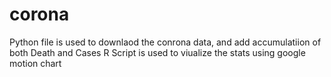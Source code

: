 # corona
Python file is used to downlaod the conrona data, and add accumulatiion of both Death and Cases
R Script is used to viualize the stats using google motion chart
